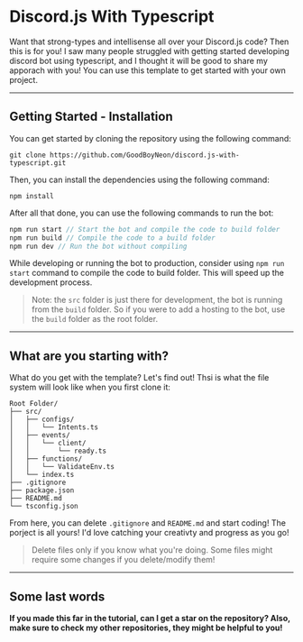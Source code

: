 # Discord.js With Typescript

Want that strong-types and intellisense all over your Discord.js code? Then this is for you! I saw many people struggled with getting started developing discord bot using typescript, and I thought it will be good to share my apporach with you! You can use this template to get started with your own project.

---

## Getting Started - Installation

You can get started by cloning the repository using the following command:

```
git clone https://github.com/GoodBoyNeon/discord.js-with-typescript.git
```

Then, you can install the dependencies using the following command:

```
npm install
```

After all that done, you can use the following commands to run the bot:

```js
npm run start // Start the bot and compile the code to build folder
npm run build // Compile the code to a build folder
npm run dev // Run the bot without compiling
```

While developing or running the bot to production, consider using `npm run start` command to compile the code to build folder. This will speed up the development process.

> Note: the `src` folder is just there for development, the bot is running from the `build` folder. So if you were to add a hosting to the bot, use the `build` folder as the root folder.

---

## What are you starting with?

What do you get with the template? Let's find out! Thsi is what the file system will look like when you first clone it:

```
Root Folder/
├── src/
│   ├── configs/
│   │   └── Intents.ts
│   ├── events/
│   │   └── client/
│   │       └── ready.ts
│   ├── functions/
│   │   └── ValidateEnv.ts
│   └── index.ts
├── .gitignore
├── package.json
├── README.md
└── tsconfig.json
```

From here, you can delete `.gitignore` and `README.md` and start coding! The porject is all yours! I'd love catching your creativty and progress as you go!

> Delete files only if you know what you're doing. Some files might require some changes if you delete/modify them!

---

## Some last words

**If you made this far in the tutorial, can I get a star on the repository? Also, make sure to check my other repositories, they might be helpful to you!**
